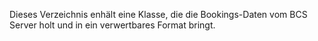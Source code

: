 Dieses Verzeichnis enhält eine Klasse, die die Bookings-Daten vom BCS Server holt und in ein verwertbares Format bringt.
